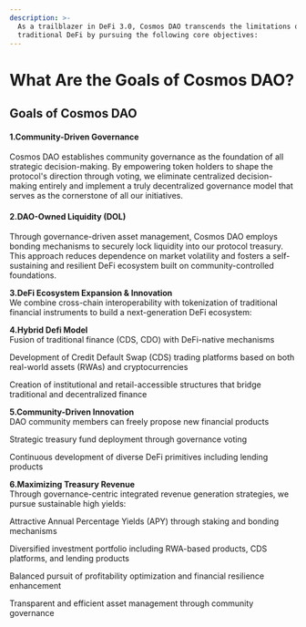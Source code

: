 ```yaml
---
description: >-
  As a trailblazer in DeFi 3.0, Cosmos DAO transcends the limitations of
  traditional DeFi by pursuing the following core objectives:
---
```


# What Are the Goals of Cosmos DAO?

## Goals of Cosmos DAO

#### 1.Community-Driven Governance

Cosmos DAO establishes community governance as the foundation of all strategic decision-making. By empowering token holders to shape the protocol's direction through voting, we eliminate centralized decision-making entirely and implement a truly decentralized governance model that serves as the cornerstone of all our initiatives.

#### 2.DAO-Owned Liquidity (DOL)

Through governance-driven asset management, Cosmos DAO employs bonding mechanisms to securely lock liquidity into our protocol treasury. This approach reduces dependence on market volatility and fosters a self-sustaining and resilient DeFi ecosystem built on community-controlled foundations.



**3.DeFi Ecosystem Expansion & Innovation**\
We combine cross-chain interoperability with tokenization of traditional financial instruments to build a next-generation DeFi ecosystem:



**4.Hybrid Defi Model**\
Fusion of traditional finance (CDS, CDO) with DeFi-native mechanisms

Development of Credit Default Swap (CDS) trading platforms based on both real-world assets (RWAs) and cryptocurrencies

Creation of institutional and retail-accessible structures that bridge traditional and decentralized finance

**5.Community-Driven Innovation**\
DAO community members can freely propose new financial products

Strategic treasury fund deployment through governance voting

Continuous development of diverse DeFi primitives including lending products

**6.Maximizing Treasury Revenue**\
Through governance-centric integrated revenue generation strategies, we pursue sustainable high yields:

Attractive Annual Percentage Yields (APY) through staking and bonding mechanisms

Diversified investment portfolio including RWA-based products, CDS platforms, and lending products

Balanced pursuit of profitability optimization and financial resilience enhancement

Transparent and efficient asset management through community governance
